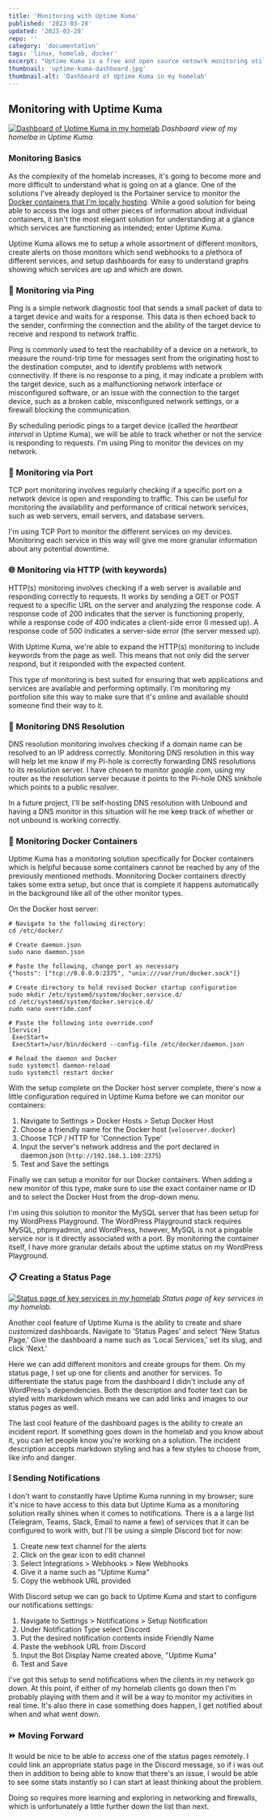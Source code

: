 ```yaml
---
title: 'Monitoring with Uptime Kuma'
published: '2023-03-28'
updated: '2023-03-28'
repo: ''
category: 'documentation'
tags: 'linux, homelab, docker'
excerpt: "Uptime Kuma is a free and open source netowrk monitoring utility."
thumbnail: 'uptime-kuma-dashboard.jpg'
thumbnail-alt: 'Dashboard of Uptime Kuma in my homelab'
---
```


## Monitoring with Uptime Kuma

[![Dashboard of Uptime Kuma in my homelab](uptime-kuma-dashboard.jpg "Uptime Kuma Dashboard")](uptime-kuma-dashboard.jpg)
*Dashboard view of my homelba in Uptime Kuma.*

### Monitoring Basics

As the complexity of the homelab increases, it's going to become more and more difficult to understand what is going on at a glance. One of the solutions I've already deployed is the Portainer service to monitor the [Docker containers that I'm locally hosting](/posts/running-docker-in-my-homelab). While a good solution for being able to access the logs and other pieces of information about individual containers, it isn't the most elegant solution for understanding at a glance which services are functioning as intended; enter Uptime Kuma.

Uptime Kuma allows me to setup a whole assortment of different monitors, create alerts on those monitors which send webhooks to a plethora of different services, and setup dashboards for easy to understand graphs showing which services are up and which are down.

### 🏓 Monitoring via Ping

Ping is a simple network diagnostic tool that sends a small packet of data to a target device and waits for a response. This data is then echoed back to the sender, confirming the connection and the ability of the target device to receive and respond to network traffic.

Ping is commonly used to test the reachability of a device on a network, to measure the round-trip time for messages sent from the originating host to the destination computer, and to identify problems with network connectivity. If there is no response to a ping, it may indicate a problem with the target device, such as a malfunctioning network interface or misconfigured software, or an issue with the connection to the target device, such as a broken cable, misconfigured network settings, or a firewall blocking the communication.

By scheduling periodic pings to a target device (called the *heartbeat interval* in Uptime Kuma), we will be able to track whether or not the service is responding to requests. I'm using Ping to monitor the devices on my network.

### 🔢 Monitoring via Port

TCP port monitoring involves regularly checking if a specific port on a network device is open and responding to traffic. This can be useful for monitoring the availability and performance of critical network services, such as web servers, email servers, and database servers. 

I'm using TCP Port to monitor the different services on my devices. Monitoring each service in this way will give me more granular information about any potential downtime.

### 🌐 Monitoring via HTTP (with keywords)

HTTP(s) monitoring involves checking if a web server is available and responding correctly to requests. It works by sending a GET or POST request to a specific URL on the server and analyzing the response code. A response code of 200 indicates that the server is functioning properly, while a response code of 400 indicates a client-side error (I messed up). A response code of 500 indicates a server-side error (the server messed up).

With Uptime Kuma, we're able to expand the HTTP(s) monitoring to include keywords from the page as well. This means that not only did the server respond, but it responded with the expected content. 

This type of monitoring is best suited for ensuring that web applications and services are available and performing optimally. I'm monitoring my portfolion site this way to make sure that it's online and available should someone find their way to it.

### 🔎 Monitoring DNS Resolution

DNS resolution monitoring involves checking if a domain name can be resolved to an IP address correctly. Monitoring DNS resolution in this way will help let me know if my Pi-hole is correctly forwarding DNS resolutions to its resolution server. I have chosen to monitor *google.com*, using my router as the resolution server because it points to the Pi-hole DNS sinkhole which points to a public resolver. 

In a future project, I'll be self-hosting DNS resolution with Unbound and having a DNS monitor in this situation will he me keep track of whether or not unbound is working correctly. 

### 🐋 Monitoring Docker Containers

Uptime Kuma has a monitoring solution specifically for Docker containers which is helpful because some containers cannot be reached by any of the previously mentioned methods. Monnitoring Docker containers directly takes some extra setup, but once that is complete it happens automatically in the background like all of the other monitor types.

On the Docker host server:

```
# Navigate to the following directory:
cd /etc/docker/

# Create daemon.json
sudo nano daemon.json

# Paste the following, change port as necessary
{"hosts": ["tcp://0.0.0.0:2375", "unix:///var/run/docker.sock"]}

# Create directory to hold revised Docker startup configuration
sudo mkdir /etc/systemd/system/docker.service.d/
cd /etc/systemd/system/docker.service.d/
sudo nano override.conf

# Paste the following into override.conf
[Service]
 ExecStart=
 ExecStart=/usr/bin/dockerd --config-file /etc/docker/daemon.json

# Reload the daemon and Docker
sudo systemctl daemon-reload
sudo systemctl restart docker
```

With the setup complete on the Docker host server complete, there's now a little configuration required in Uptime Kuma before we can monitor our containers:

1. Navigate to Settings > Docker Hosts > Setup Docker Host
2. Choose a friendly name for the Docker host (`veloserver.docker`)
3. Choose TCP / HTTP for 'Connection Type'
4. Input the server's network address and the port declared in daemon.json (`http://192.168.1.100:2375`)
5. Test and Save the settings

Finally we can setup a monitor for our Docker containers. When adding a new monitor of this type, make sure to use the exact container name or ID and to select the Docker Host from the drop-down menu.

I'm using this solution to monitor the MySQL server that has been setup for my WordPress Playground. The WordPress Playground stack requires MySQL, phpmyadmin, and WordPress, however, MySQL is not a pingable service nor is it directly associated with a port. By monitoring the container itself, I have more granular details about the uptime status on my WordPress Playground. 

### 📋 Creating a Status Page

[![Status page of key services in my homelab](uptime-kuma-status-page.jpg "Status Page")](uptime-kuma-status-page.jpg)
*Status page of key services in my homelab.*

Another cool feature of Uptime Kuma is the ability to create and share customized dashboards. Navigate to 'Status Pages' and select 'New Status Page.' Give the dashboard a name such as 'Local Services,' set its slug, and click 'Next.' 

Here we can add different monitors and create groups for them. On my status page, I set up one for clients and another for services. To differentiate the status page from the dashboard I didn't include any of WordPress's dependencies. Both the description and footer text can be styled with markdown which means we can add links and images to our status pages as well. 

The last cool feature of the dashboard pages is the ability to create an incident report. If something goes down in the homelab and you know about it, you can let people know you're working on a solution. The incident description accepts markdown styling and has a few styles to choose from, like info and danger. 

### ❕ Sending Notifications

I don't want to constantly have Uptime Kuma running in my browser; sure it's nice to have access to this data but Uptime Kuma as a monitoring solution really shines when it comes to notifications. There is a a large list (Telegram, Teams, Slack, Email to name a few) of services that it can be configured to work with, but I'll be using a simple Discord bot for now:

1. Create new text channel for the alerts
2. Click on the gear icon to edit channel
3. Select Integrations > Webhooks > New Webhooks
4. Give it a name such as "Uptime Kuma"
5. Copy the webhook URL provided

With Discord setup we can go back to Uptime Kuma and start to configure our notifications settings:

1. Navigate to Settings > Notifications > Setup Notification 
2. Under Notification Type select Discord
3. Put the desired notification contents inside Friendly Name
4. Paste the webhook URL from Discord
5. Input the Bot Display Name created above, "Uptime Kuma"
6. Test and Save

I've got this setup to send notifications when the clients in my network go down. At this point, if either of my homelab clients go down then I'm probably playing with them and it will be a way to monitor my activities in real time. It's also there in case something does happen, I get notified about when and what went down.

### ⏩ Moving Forward

It would be nice to be able to access one of the status pages remotely. I could link an appropriate status page in the Discord message, so if i was out then in addition to being able to know that there's an issue, I would be able to see some stats instantly so I can start at least thinking about the problem. 

Doing so requires more learning and exploring in networking and firewalls, which is unfortunately a little further down the list than next.
